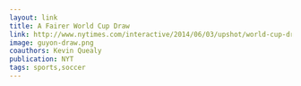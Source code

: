 ```yaml
---
layout: link
title: A Fairer World Cup Draw
link: http://www.nytimes.com/interactive/2014/06/03/upshot/world-cup-draw-simulation.html
image: guyon-draw.png
coauthors: Kevin Quealy
publication: NYT
tags: sports,soccer
---
```

